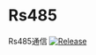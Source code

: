 # Rs485
Rs485通信
[![Release](https://jitpack.io/github/SageTripp/Rs485.svg)](https://jitpack.io/#SageTripp/Rs485)
